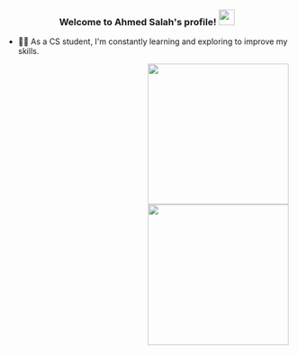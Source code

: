 <h3 align="center">
  Welcome to Ahmed Salah's profile!
  <img src="https://media.giphy.com/media/hvRJCLFzcasrR4ia7z/giphy.gif" width="28">
</h3>

<!-- Typing SVG by DenverCoder1 - https://github.com/DenverCoder1/readme-typing-svg -->

- 👨‍💻 As a CS student, I'm constantly learning and exploring  to improve my skills.

<img width="250" align="right" src="https://media.tenor.com/kPu6xKrbXWIAAAAC/anime-hunter-x-hunter.gif">
<br><br><br><br><br><br>
<img width="250" align="right" src="https://media.tenor.com/PbAnySf7grwAAAAC/gon-killua.gif">

